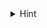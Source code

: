 <details>
    <summary>Hint</summary>

    > Recall that input returns a str, per (docs.python.org/3/library/functions.html#input).
    > Recall that a str comes with quite a few methods, per docs.python.org/3/library/stdtypes.html#string-methods.
    
</details>
